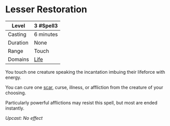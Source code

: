# Lesser Restoration

| Level    | 3 #Spell3                                |
| -------- | ---------------------------------------- |
| Casting  | 6 minutes                                |
| Duration | None                                     |
| Range    | Touch                                    |
| Domains  | [Life](../../../Spell%20Domains/Life.md) |


You touch one creature speaking the incantation imbuing their lifeforce with energy.

You can cure one [scar](../../../../Player%20Characters/Derived%20Statistics/Scars.md), curse, illness, or affliction from the creature of your choosing.

Particularly powerful afflictions may resist this spell, but most are ended instantly.


*Upcast: No effect*